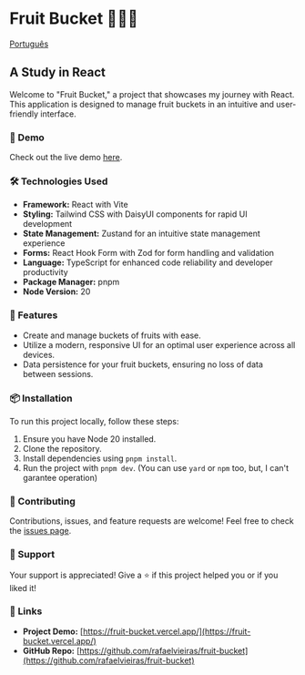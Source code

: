 # Fruit Bucket 🍎🍌🍇

[Português](https://github.com/rafaelvieiras/fruit-bucket/blob/master/README.pt-BR.md)

## A Study in React

Welcome to "Fruit Bucket," a project that showcases my journey with React. This application is designed to manage fruit buckets in an intuitive and user-friendly interface.

### 🚀 Demo
Check out the live demo [here](https://fruit-bucket.vercel.app/).

### 🛠️ Technologies Used
- **Framework:** React with Vite
- **Styling:** Tailwind CSS with DaisyUI components for rapid UI development
- **State Management:** Zustand for an intuitive state management experience
- **Forms:** React Hook Form with Zod for form handling and validation
- **Language:** TypeScript for enhanced code reliability and developer productivity
- **Package Manager:** pnpm
- **Node Version:** 20

### 🌟 Features
- Create and manage buckets of fruits with ease.
- Utilize a modern, responsive UI for an optimal user experience across all devices.
- Data persistence for your fruit buckets, ensuring no loss of data between sessions.

### 📦 Installation
To run this project locally, follow these steps:
1. Ensure you have Node 20 installed.
2. Clone the repository.
3. Install dependencies using `pnpm install`.
4. Run the project with `pnpm dev`.
(You can use `yard` or `npm` too, but, I can't garantee operation)

### 🤝 Contributing
Contributions, issues, and feature requests are welcome! Feel free to check the [issues page](https://github.com/rafaelvieiras/fruit-bucket/issues).

### 💖 Support
Your support is appreciated! Give a ⭐️ if this project helped you or if you liked it!

### 🔗 Links
- **Project Demo:** [https://fruit-bucket.vercel.app/](https://fruit-bucket.vercel.app/)
- **GitHub Repo:** [https://github.com/rafaelvieiras/fruit-bucket](https://github.com/rafaelvieiras/fruit-bucket)
